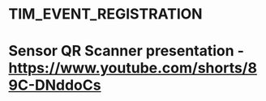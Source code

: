 # TIM_EVENT_REGISTRATION
# Sensor QR Scanner presentation - https://www.youtube.com/shorts/89C-DNddoCs
